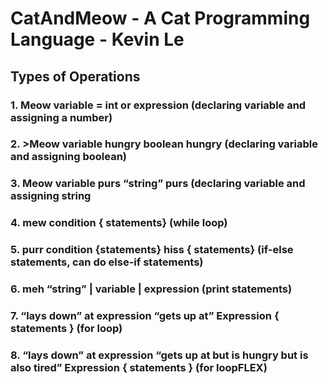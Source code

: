 <h1> CatAndMeow - A Cat Programming Language - Kevin Le </h1>
<h2> Types of Operations</h2>
<h3> 1. Meow variable = int or expression (declaring variable and assigning a number) </h3>
<h3> 2. >Meow variable hungry boolean hungry (declaring variable and assigning boolean) </h3>
<h3> 3. Meow variable purs “string” purs (declaring variable and assigning string       </h3>                                <h3> 4. mew condition { statements} (while loop)  </h3>                                  
<h3> 5. purr condition {statements} hiss { statements} (if-else statements, can do else-if statements) </h3>
<h3> 6. meh “string” | variable | expression (print statements) </h3>
<h3> 7. “lays down” at expression “gets up at” Expression { statements } (for loop) </h3>
<h3> 8. “lays down” at expression “gets up at but is hungry but is also tired” Expression { statements } (for loopFLEX)
</h3>



